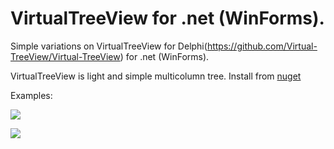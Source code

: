 # VirtualTreeView for .net (WinForms).

Simple variations on VirtualTreeView for Delphi(https://github.com/Virtual-TreeView/Virtual-TreeView) for .net (WinForms).

VirtualTreeView is light and simple multicolumn tree.
Install from [nuget](https://www.nuget.org/packages/VirtualTreeViewWinForms)


Examples:

![](/images/example3.jpg)

![](/images/example1.jpg)
